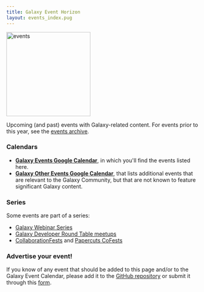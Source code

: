 ```yaml
---
title: Galaxy Event Horizon
layout: events_index.pug
---
```


<img class="img-fluid float-right" src="/images/undraw-illustrations/events.svg" style="width:220px;" alt="events" />

Upcoming (and past) events with Galaxy-related content. For events prior to this year, see the [events archive](/events/archive/).

### Calendars

- [__Galaxy Events Google Calendar__](https://bit.ly/gxycal), in which you'll find the events listed here. 
- [__Galaxy Other Events Google Calendar__](https://bit.ly/gxyothercal), that lists additional events that are relevant to the Galaxy Community, but that are not known to feature significant Galaxy content.

### Series

Some events are part of a series:

* [Galaxy Webinar Series](/events/webinars/)
* [Galaxy Developer Round Table meetups](/community/devroundtable/)
* [CollaborationFests](/events/cofests/) and [Papercuts CoFests](/events/cofests/papercuts/)

### Advertise your event!

If you know of any event that should be added to this page and/or to the Galaxy
Event Calendar, please add it to the [GitHub repository](https://github.com/galaxyproject/galaxy-hub) or submit it through this [form](https://docs.google.com/forms/d/e/1FAIpQLSfhuvJ8koTrqUwU27BB269KRCIVutBDN7DrwUBd7WVTmFOB2w/viewform).

<div class='center'>
</div>
